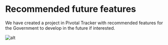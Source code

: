 # Recommended future features

We have created a project in Pivotal Tracker with recommended features for the Government to develop in the future if interested.


![alt](http://cl.ly/Y34I/Screen%20Shot%202014-10-14%20at%204.44.09%20PM.png)
